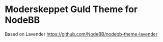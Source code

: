 Moderskeppet Guld Theme for NodeBB
=========================

Based on Lavender https://github.com/NodeBB/nodebb-theme-lavender
